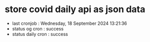 # store covid daily api as json data

- last cronjob : Wednesday, 18 September 2024 13:21:36
- status og cron : success
- status daily cron : success
      
      